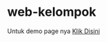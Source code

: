 # web-kelompok

Untuk demo page nya <a href="http://go-umkm.dakondigitalstudio.com/" />Klik Disini</a>
